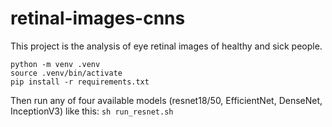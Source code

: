 # retinal-images-cnns

This project is the analysis of eye retinal images of healthy and sick people.

```
python -m venv .venv
source .venv/bin/activate
pip install -r requirements.txt
```
Then run any of four available models (resnet18/50, EfficientNet, DenseNet, InceptionV3) like this:
```sh run_resnet.sh```

